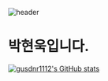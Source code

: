 ![header](https://capsule-render.vercel.app/api?type=waving&color=gradient&height=260&section=header&text=Hyunwook%20Park&fontSize=90&animation=fadeIn)
# 박현욱입니다.
[![gusdnr1112's GitHub stats](https://github-readme-stats.vercel.app/api?username=gusdnr1112&count_private=true)](https://github.com/anuraghazra/github-readme-stats)
